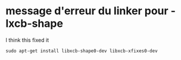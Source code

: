 # message d'erreur du linker pour -lxcb-shape

I think this fixed it
```
sudo apt-get install libxcb-shape0-dev libxcb-xfixes0-dev
```